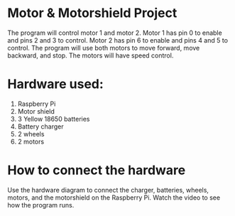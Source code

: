 # Motor & Motorshield Project

The program will control motor 1 and motor 2. Motor 1 has pin 0 to enable and pins 2 and 3 to control. Motor 2 has pin 6 to enable and pins 4 and 5 to control. The program will use both motors to move forward, move backward, and stop. The motors will have speed control.

# Hardware used:

1. Raspberry Pi
2. Motor shield
3. 3 Yellow 18650 batteries
4. Battery charger
5. 2 wheels
6. 2 motors

# How to connect the hardware

Use the hardware diagram to connect the charger, batteries, wheels, motors, and the motorshield on the Raspberry Pi. Watch the video to see how the program runs.

